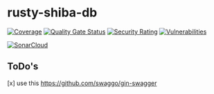 # rusty-shiba-db
[![Coverage](https://sonarcloud.io/api/project_badges/measure?project=FPGSchiba_rusty-shiba-db&metric=coverage)](https://sonarcloud.io/summary/new_code?id=FPGSchiba_rusty-shiba-db)
[![Quality Gate Status](https://sonarcloud.io/api/project_badges/measure?project=FPGSchiba_rusty-shiba-db&metric=alert_status)](https://sonarcloud.io/summary/new_code?id=FPGSchiba_rusty-shiba-db)
[![Security Rating](https://sonarcloud.io/api/project_badges/measure?project=FPGSchiba_rusty-shiba-db&metric=security_rating)](https://sonarcloud.io/summary/new_code?id=FPGSchiba_rusty-shiba-db)
[![Vulnerabilities](https://sonarcloud.io/api/project_badges/measure?project=FPGSchiba_rusty-shiba-db&metric=vulnerabilities)](https://sonarcloud.io/summary/new_code?id=FPGSchiba_rusty-shiba-db)


[![SonarCloud](https://sonarcloud.io/images/project_badges/sonarcloud-black.svg)](https://sonarcloud.io/summary/new_code?id=FPGSchiba_rusty-shiba-db)

## ToDo's

 [x] use this https://github.com/swaggo/gin-swagger